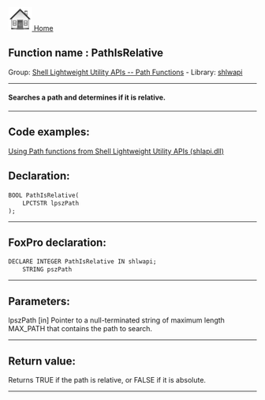 [<img src="../../images/home.png"> Home ](https://github.com/VFPX/Win32API)  

## Function name : PathIsRelative
Group: [Shell Lightweight Utility APIs -- Path Functions](../../functions_group.md#Shell_Lightweight_Utility_APIs_--_Path_Functions)  -  Library: [shlwapi](../../libraries.md#shlwapi)  
***  


#### Searches a path and determines if it is relative.
***  


## Code examples:
[Using Path functions from Shell Lightweight Utility APIs (shlapi.dll)](../../samples/sample_178.md)  

## Declaration:
```foxpro  
BOOL PathIsRelative(
    LPCTSTR lpszPath
);  
```  
***  


## FoxPro declaration:
```foxpro  
DECLARE INTEGER PathIsRelative IN shlwapi;
	STRING pszPath  
```  
***  


## Parameters:
lpszPath 
[in] Pointer to a null-terminated string of maximum length MAX_PATH that contains the path to search.  
***  


## Return value:
Returns TRUE if the path is relative, or FALSE if it is absolute.  
***  

